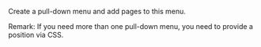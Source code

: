 Create a pull-down menu and add pages to this menu.

Remark: If you need more than one pull-down menu, you need to provide 
a position via CSS.